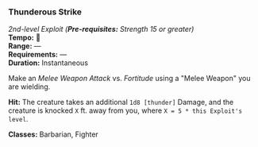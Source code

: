 ### Thunderous Strike
*2nd-level Exploit (**Pre-requisites:** Strength 15 or greater)*  
**Tempo:** 🔺  
**Range:** —  
**Requirements:** —  
**Duration:** Instantaneous  

Make an *Melee Weapon Attack* vs. *Fortitude* using a "Melee Weapon" you are wielding.

**Hit:** The creature takes an additional `1d8 [thunder]` Damage, and the creature is knocked `X` ft. away from you, where `X = 5 * this Exploit's level`.

**Classes:** Barbarian, Fighter
